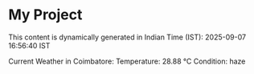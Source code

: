 # My Project

This content is dynamically generated in Indian Time (IST): 2025-09-07 16:56:40 IST


Current Weather in Coimbatore:
Temperature: 28.88 °C
Condition: haze
